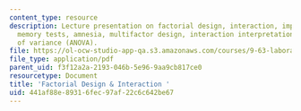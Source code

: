 ```yaml
---
content_type: resource
description: Lecture presentation on factorial design, interaction, implicit and explicit
  memory tests, amnesia, multifactor design, interaction interpretation, and analysis
  of variance (ANOVA).
file: https://ol-ocw-studio-app-qa.s3.amazonaws.com/courses/9-63-laboratory-in-visual-cognition-fall-2009/441af88e89316fec97af22c6c642be67_MIT9_63F09_lec07.pdf
file_type: application/pdf
parent_uid: f3f12a2a-2193-046b-5e96-9aa9cb817ce0
resourcetype: Document
title: 'Factorial Design & Interaction '
uid: 441af88e-8931-6fec-97af-22c6c642be67
---
```

